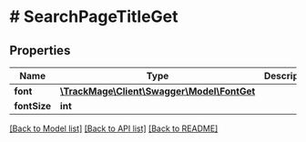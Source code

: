 # # SearchPageTitleGet

## Properties

Name | Type | Description | Notes
------------ | ------------- | ------------- | -------------
**font** | [**\TrackMage\Client\Swagger\Model\FontGet**](FontGet.md) |  | [optional] 
**fontSize** | **int** |  | [optional] 

[[Back to Model list]](../../README.md#documentation-for-models) [[Back to API list]](../../README.md#documentation-for-api-endpoints) [[Back to README]](../../README.md)


